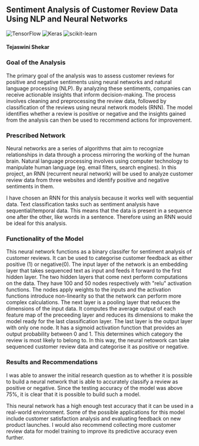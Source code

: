## Sentiment Analysis of Customer Review Data Using NLP and Neural Networks

![TensorFlow](https://img.shields.io/badge/TensorFlow-%23FF6F00.svg?style=for-the-badge&logo=TensorFlow&logoColor=white)
![Keras](https://img.shields.io/badge/Keras-%23D00000.svg?style=for-the-badge&logo=Keras&logoColor=white)
![scikit-learn](https://img.shields.io/badge/scikit--learn-%23F7931E.svg?style=for-the-badge&logo=scikit-learn&logoColor=white)

#### Tejaswini Shekar

### Goal of the Analysis
The primary goal of the analysis was to assess customer reviews for positive and negative sentiments using neural networks and natural language processing (NLP). 
By analyzing these sentiments, companies can receive actionable insights that inform decision-making.
The process involves cleaning and preprocessing the review data, followed by classification of the reviews using neural network models (RNN). 
The model identifies whether a review is positive or negative and the insights gained from the analysis can then be used to recommend actions for improvement. 

### Prescribed Network
Neural networks are a series of algorithms that aim to recognize relationships in data through a process mirroring the working of the human brain. 
Natural language processing involves using computer technology to manipulate human language (eg. email filters, search engines).
In this project, an RNN (recurrent neural network) will be used to analyze customer review data from three websites and identify positive and negative sentiments in them.

I have chosen an RNN for this analysis because it works well with sequential data. 
Text classification tasks such as sentiment analysis have sequential/temporal data. 
This means that the data is present in a sequence one after the other, like words in a sentence. Therefore using an RNN would be ideal for this analysis.

### Functionality of the Model

This neural network functions as a binary classifer for sentiment analysis of customer reviews. It can be used to categorise customer feedback as either positive (1) or negative(0).
The input layer of the network is an embedding layer that takes sequenced text as input and feeds it forward to the first hidden layer. The two hidden layers that come next perform computations on the data. 
They have 100 and 50 nodes respectively with "relu" activation functions. The nodes apply weights to the inputs and the activation functions introduce non-linearity so that the network can perform more complex calculations. The next layer is a pooling layer that reduces the dimensions of the input data. It computes the average output of each feature map of the preceeding layer and reduces its dimensions to make the model ready for the last classification layer.
The last layer is the output layer with only one node. It has a sigmoid activation function that provides an output probability between 0 and 1. This determines which category the review is most likely to belong to.
In this way, the neural netowork can take sequenced customer review data and categorise it as positive or negative.

### Results and Recommendations

I was able to answer the initial research question as to whether it is possible to build a neural network that is able to accurately classify a review as positive or negative. 
Since the testing accuracy of the model was above 75%, it is clear that it is possible to build such a model.

This neural network has a high enough test accuracy that it can be used in a real-world environment.
Some of the possible applications for this model include customer satisfaction analysis and evaluating feedback on new product launches.
I would also recommend collecting more customer review data for model training to improve its predictive accuracy even further.
